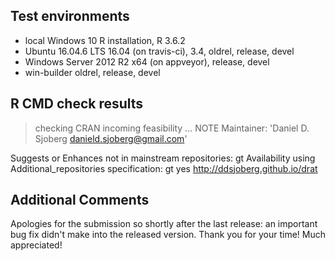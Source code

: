 ## Test environments
* local Windows 10 R installation, R 3.6.2
* Ubuntu 16.04.6 LTS 16.04 (on travis-ci), 3.4, oldrel, release, devel
* Windows Server 2012 R2 x64 (on appveyor), release, devel
* win-builder oldrel, release, devel

## R CMD check results
> checking CRAN incoming feasibility ... NOTE
  Maintainer: 'Daniel D. Sjoberg <danield.sjoberg@gmail.com>'
  
  Suggests or Enhances not in mainstream repositories:
    gt
  Availability using Additional_repositories specification:
    gt   yes   http://ddsjoberg.github.io/drat

## Additional Comments

Apologies for the submission so shortly after the last release: an important bug fix didn't make into the released version. Thank you for your time! Much appreciated!
